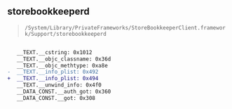 ## storebookkeeperd

> `/System/Library/PrivateFrameworks/StoreBookkeeperClient.framework/Support/storebookkeeperd`

```diff

   __TEXT.__cstring: 0x1012
   __TEXT.__objc_classname: 0x36d
   __TEXT.__objc_methtype: 0xa8e
-  __TEXT.__info_plist: 0x492
+  __TEXT.__info_plist: 0x494
   __TEXT.__unwind_info: 0x4f0
   __DATA_CONST.__auth_got: 0x360
   __DATA_CONST.__got: 0x308

```
